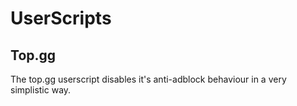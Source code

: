 # UserScripts



## Top.gg
The top.gg userscript disables it's anti-adblock behaviour in a very simplistic way.
